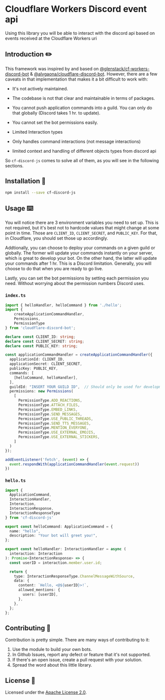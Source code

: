 # Cloudflare Workers Discord event api

Using this library you will be able to interact with the discord api based on events received at the Cloudflare Workers uri

## Introduction :pencil2:

This framework was inspired by and based on [@glenstack/cf-workers-discord-bot] & [@alvgaona/cloudflare-discord-bot].
However, there are a few caveats in that implementation that makes it a bit difficult to work with:

- It's not actively maintained.
- The codebase is not that clear and maintainable in terms of packages.
- You cannot push application commands into a guild. You can only do that globally (Discord takes 1 hr. to update).
- You cannot set the bot permissions easily.

- Limited Interaction types
- Only handles command interactions (not message interactions)
- limited context and handling of different objects types from discord api

So `cf-discord-js` comes to solve all of them, as you will see in the following sections.

## Installation :electric_plug:

```bash
npm install --save cf-discord-js
```

## Usage :keyboard:

You will notice there are 3 environment variables you need to set up.
This is not required, but it's best not to hardcode values that might change at some point in time.
Those are `CLIENT_ID`, `CLIENT_SECRET`, and `PUBLIC_KEY`.
For that, in Cloudflare, you should set those up accordingly.

Addtionally, you can choose to deploy your commands on a given guild or globally.
The former will update your commands instantly on your server, which is great to develop your bot.
On the other hand, the latter will update your commands after 1 hr. 
This is a Discord limitation.
Generally, you will choose to do that when you are ready to go live.

Lastly, you can set the bot permissions by setting each permission you need.
Without worrying about the permission numbers Discord uses.

### `index.ts`

```typescript
import { helloHandler, helloCommand } from './hello';
import { 
    createApplicationCommandHandler,
    Permissions,
    PermissionType 
} from 'cloudflare-discord-bot';

declare const CLIENT_ID: string;
declare const CLIENT_SECRET: string;
declare const PUBLIC_KEY: string;

const applicationCommandHandler = createApplicationCommandHandler({
  applicationId: CLIENT_ID,
  applicationSecret: CLIENT_SECRET,
  publicKey: PUBLIC_KEY,
  commands: [
    [helloCommand, helloHandler],
  ],
  guildId: "INSERT YOUR GUILD ID",  // Should only be used for development workers.
  permissions: new Permissions(
    [
      PermissionType.ADD_REACTIONS,
      PermissionType.ATTACH_FILES,
      PermissionType.EMBED_LINKS,
      PermissionType.SEND_MESSAGES,
      PermissionType.USE_PUBLIC_THREADS,
      PermissionType.SEND_TTS_MESSAGES,
      PermissionType.MENTION_EVERYONE,
      PermissionType.USE_EXTERNAL_EMOJIS,
      PermissionType.USE_EXTERNAL_STICKERS,
    ]
  )
});

addEventListener('fetch', (event) => {
  event.respondWith(applicationCommandHandler(event.request))
})
```

### `hello.ts`

```typescript
import { 
  ApplicationCommand,
  InteractionHandler,
  Interaction,
  InteractionResponse,
  InteractionResponseType
} from 'cf-discord-js'

export const helloCommand: ApplicationCommand = {
  name: "hello",
  description: "Your bot will greet you!",
};

export const helloHandler: InteractionHandler = async (
  interaction: Interaction
): Promise<InteractionResponse> => {
  const userID = interaction.member.user.id;

  return {
    type: InteractionResponseType.ChannelMessageWithSource,
    data: {
      content: `Hello, <@${userID}>!`,
      allowed_mentions: {
        users: [userID],
      },
    },
  };
};
```

<!--## Example of bots

- [Mixurri: A chatbot to organize 5v5 matches.][Mixurri]

-->
## Contributing :handshake:

Contribution is pretty simple.
There are many ways of contributing to it:

1. Use the module to build your own bots.
2. In Github Issues, report any defect or feature that it's not supported.
3. If there's an open issue, create a pull request with your solution.
4. Spread the word about this little library.

## License :scroll:

Licensed under the [Apache License 2.0].

[@glenstack/cf-workers-discord-bot]: https://github.com/glenstack/glenstack/tree/master/packages/cf-workers-discord-bot
[@alvgaona/cloudflare-discord-bot]: https://github.com/alvgaona/cloudflare-discord-bot.git
[Apache License 2.0]: ./LICENSE
[Mixurri]: https://github.com/alvgaona/mixurri.git

